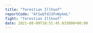 ```yaml
---
title: "Terestian Illhoof"
reportCode: "AY1wQfdJ3FnWykmL"
fight: "Terestian Illhoof"
date: 2021-08-09T18:51:45.833000+00:00
---
```

